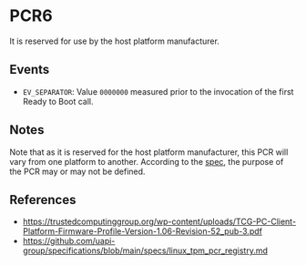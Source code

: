 # PCR6

It is reserved for use by the host platform manufacturer.


## Events
- `EV_SEPARATOR`: Value `0000000` measured prior to the invocation of
  the first Ready to Boot call.


## Notes

Note that as it is reserved for the host platform manufacturer, this PCR
will vary from one platform to another. According to the
[spec](https://trustedcomputinggroup.org/wp-content/uploads/TCG-PC-Client-Platform-Firmware-Profile-Version-1.06-Revision-52_pub-3.pdf),
the purpose of the PCR may or may not be defined.


## References

- https://trustedcomputinggroup.org/wp-content/uploads/TCG-PC-Client-Platform-Firmware-Profile-Version-1.06-Revision-52_pub-3.pdf
- https://github.com/uapi-group/specifications/blob/main/specs/linux_tpm_pcr_registry.md
